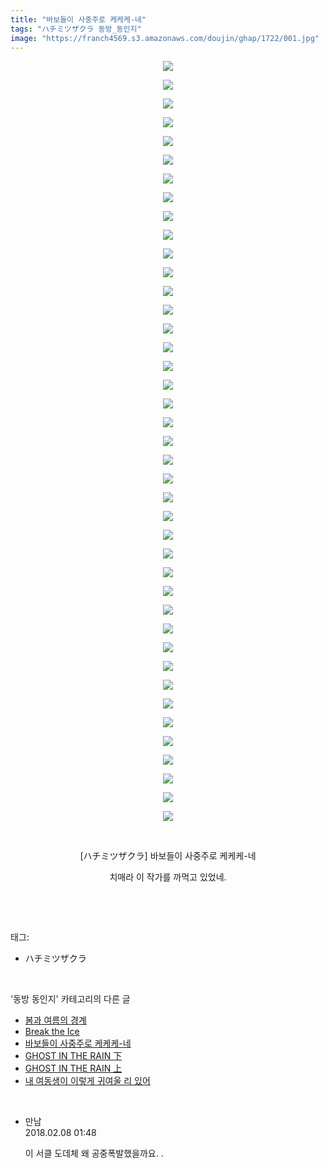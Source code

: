 ```yaml
---
title: "바보들이 사중주로 케케케-네"
tags: "ハチミツザクラ 동방_동인지"
image: "https://franch4569.s3.amazonaws.com/doujin/ghap/1722/001.jpg"
---
```

<div class="article">
<p style="text-align: center; clear: none; float: none;"><img src="{{ site.imgserver2 }}/ghap/1722/001.jpg"/></p>
<p style="text-align: center; clear: none; float: none;"><img src="{{ site.imgserver2 }}/ghap/1722/002.jpg"/></p>
<p style="text-align: center; clear: none; float: none;"><img src="{{ site.imgserver2 }}/ghap/1722/003.jpg"/></p>
<p style="text-align: center; clear: none; float: none;"><img src="{{ site.imgserver2 }}/ghap/1722/004.jpg"/></p>
<p style="text-align: center; clear: none; float: none;"><img src="{{ site.imgserver2 }}/ghap/1722/005.jpg"/></p>
<p style="text-align: center; clear: none; float: none;"><img src="{{ site.imgserver2 }}/ghap/1722/006.jpg"/></p>
<p style="text-align: center; clear: none; float: none;"><img src="{{ site.imgserver2 }}/ghap/1722/007.jpg"/></p>
<p style="text-align: center; clear: none; float: none;"><img src="{{ site.imgserver2 }}/ghap/1722/008.jpg"/></p>
<p style="text-align: center; clear: none; float: none;"><img src="{{ site.imgserver2 }}/ghap/1722/009.jpg"/></p>
<p style="text-align: center; clear: none; float: none;"><img src="{{ site.imgserver2 }}/ghap/1722/010.jpg"/></p>
<p style="text-align: center; clear: none; float: none;"><img src="{{ site.imgserver2 }}/ghap/1722/011.jpg"/></p>
<p style="text-align: center; clear: none; float: none;"><img src="{{ site.imgserver2 }}/ghap/1722/012.jpg"/></p>
<p style="text-align: center; clear: none; float: none;"><img src="{{ site.imgserver2 }}/ghap/1722/013.jpg"/></p>
<p style="text-align: center; clear: none; float: none;"><img src="{{ site.imgserver2 }}/ghap/1722/014.jpg"/></p>
<p style="text-align: center; clear: none; float: none;"><img src="{{ site.imgserver2 }}/ghap/1722/015.jpg"/></p>
<p style="text-align: center; clear: none; float: none;"><img src="{{ site.imgserver2 }}/ghap/1722/016.jpg"/></p>
<p style="text-align: center; clear: none; float: none;"><img src="{{ site.imgserver2 }}/ghap/1722/017.jpg"/></p>
<p style="text-align: center; clear: none; float: none;"><img src="{{ site.imgserver2 }}/ghap/1722/018.jpg"/></p>
<p style="text-align: center; clear: none; float: none;"><img src="{{ site.imgserver2 }}/ghap/1722/019.jpg"/></p>
<p style="text-align: center; clear: none; float: none;"><img src="{{ site.imgserver2 }}/ghap/1722/020.jpg"/></p>
<p style="text-align: center; clear: none; float: none;"><img src="{{ site.imgserver2 }}/ghap/1722/021.jpg"/></p>
<p style="text-align: center; clear: none; float: none;"><img src="{{ site.imgserver2 }}/ghap/1722/022.jpg"/></p>
<p style="text-align: center; clear: none; float: none;"><img src="{{ site.imgserver2 }}/ghap/1722/023.jpg"/></p>
<p style="text-align: center; clear: none; float: none;"><img src="{{ site.imgserver2 }}/ghap/1722/024.jpg"/></p>
<p style="text-align: center; clear: none; float: none;"><img src="{{ site.imgserver2 }}/ghap/1722/025.jpg"/></p>
<p style="text-align: center; clear: none; float: none;"><img src="{{ site.imgserver2 }}/ghap/1722/026.jpg"/></p>
<p style="text-align: center; clear: none; float: none;"><img src="{{ site.imgserver2 }}/ghap/1722/027.jpg"/></p>
<p style="text-align: center; clear: none; float: none;"><img src="{{ site.imgserver2 }}/ghap/1722/028.jpg"/></p>
<p style="text-align: center; clear: none; float: none;"><img src="{{ site.imgserver2 }}/ghap/1722/029.jpg"/></p>
<p style="text-align: center; clear: none; float: none;"><img src="{{ site.imgserver2 }}/ghap/1722/030.jpg"/></p>
<p style="text-align: center; clear: none; float: none;"><img src="{{ site.imgserver2 }}/ghap/1722/031.jpg"/></p>
<p style="text-align: center; clear: none; float: none;"><img src="{{ site.imgserver2 }}/ghap/1722/032.jpg"/></p>
<p style="text-align: center; clear: none; float: none;"><img src="{{ site.imgserver2 }}/ghap/1722/033.jpg"/></p>
<p style="text-align: center; clear: none; float: none;"><img src="{{ site.imgserver2 }}/ghap/1722/034.jpg"/></p>
<p style="text-align: center; clear: none; float: none;"><img src="{{ site.imgserver2 }}/ghap/1722/035.jpg"/></p>
<p style="text-align: center; clear: none; float: none;"><img src="{{ site.imgserver2 }}/ghap/1722/036.jpg"/></p>
<p style="text-align: center; clear: none; float: none;"><img src="{{ site.imgserver2 }}/ghap/1722/037.jpg"/></p>
<p style="text-align: center; clear: none; float: none;"><img src="{{ site.imgserver2 }}/ghap/1722/038.jpg"/></p>
<p style="text-align: center; clear: none; float: none;"><img src="{{ site.imgserver2 }}/ghap/1722/039.jpg"/></p>
<p style="text-align: center; clear: none; float: none;"><img src="{{ site.imgserver2 }}/ghap/1722/040.jpg"/></p>
<p style="text-align: center; clear: none; float: none;"><img src="{{ site.imgserver2 }}/ghap/1722/041.jpg"/></p>
<p style="text-align: center; clear: none; float: none;"><br/></p>
<p style="text-align: center; clear: none; float: none;">[ハチミツザクラ] 바보들이 사중주로 케케케-네</p>
<p style="text-align: center; clear: none; float: none;">치매라 이 작가를 까먹고 있었네.</p>
<p><br/></p>
</div><br/>
<div class="tagTrail">
<p>태그: </p>
<ul>
<li>ハチミツザクラ</li>
</ul>
</div><br/>
<div class="another">
<p>'동방 동인지' 카테고리의 다른 글</p>
<ul>
<li><a href="/ghap_1724">봄과 여름의 경계</a></li>
<li><a href="/ghap_1723">Break the Ice</a></li>
<li><a href="/ghap_1722">바보들이 사중주로 케케케-네</a></li>
<li><a href="/ghap_1721">GHOST IN THE RAIN 下</a></li>
<li><a href="/ghap_1720">GHOST IN THE RAIN 上</a></li>
<li><a href="/ghap_1719">내 여동생이 이렇게 귀여울 리 있어</a></li>
</ul>
</div><br/>
<div class="cb_module cb_fluid">
<div class="cb_wrt cb_profile">
<div class="comment">
<ul>
<li class="cb_thumb_off" id="comment15194867">
<div class="cb_comment_area">
<div class="cb_info_area">
<div class="cb_section">
<span class="cb_nick_name">만남</span>
</div>
<div class="cb_section">
<span class="cb_date">2018.02.08 01:48 </span>
</div>
</div>
<div class="cb_dsc_comment">
<p class="cb_dsc">
											이 서클 도데체 왜 공중폭발했을까요. .
										</p>
</div>
</div></li>
</ul>
</div>
</div><!-- commentList close -->
</div><br/>
